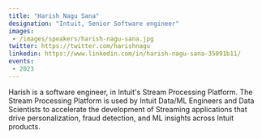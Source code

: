 ```yaml
---
title: "Harish Nagu Sana"
designation: "Intuit, Senior Software engineer"
images:
 - /images/speakers/harish-nagu-sana.jpg
twitter: https://twitter.com/harishnagu
linkedin: https://www.linkedin.com/in/harish-nagu-sana-35091b11/
events:
 - 2023
---
```


Harish is a software engineer, in Intuit's Stream Processing Platform. The Stream Processing Platform is used by Intuit Data/ML Engineers and Data Scientists to accelerate the development of Streaming applications that drive personalization, fraud detection, and ML insights across Intuit products.